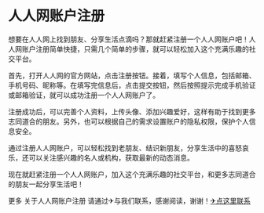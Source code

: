 # 人人网账户注册

想要在人人网上找到朋友、分享生活点滴吗？那就赶紧注册一个人人网账户吧！人人网账户注册简单快捷，只需几个简单的步骤，就可以轻松加入这个充满乐趣的社交平台。

首先，打开人人网的官方网站，点击注册按钮。接着，填写个人信息，包括邮箱、手机号码、昵称等。在填写完信息后，点击提交按钮，然后按照提示完成手机验证或邮箱验证，就可以成功注册一个人人网账户了。

注册成功后，可以完善个人资料，上传头像、添加兴趣爱好，这样有助于找到更多志同道合的朋友。另外，也可以根据自己的需求设置账户的隐私权限，保护个人信息安全。

通过注册人人网账户，可以轻松找到老朋友、结识新朋友，分享生活中的喜怒哀乐，还可以关注感兴趣的名人或机构，获取最新的动态消息。

现在就赶紧注册一个人人网账户，加入这个充满乐趣的社交平台，和更多志同道合的朋友一起分享生活吧！

更多 关于人人网账户注册 请通过✈与我们联系，感谢阅读，谢谢！[✈点这里联系](https://1.k02.cc)